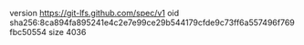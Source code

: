 version https://git-lfs.github.com/spec/v1
oid sha256:8ca894fa895241e4c2e7e99ce29b544179cfde9c73ff6a557496f769fbc50554
size 4036
